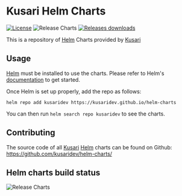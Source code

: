 # Kusari Helm Charts

[![License](https://img.shields.io/badge/license-MIT-blue)](https://opensource.org/license/mit/) ![Release Charts](https://github.com/kusaridev/helm-charts/actions/workflows/release.yaml/badge.svg) [![Releases downloads](https://img.shields.io/github/downloads/kusaridev/helm-charts/total.svg)](https://github.com/kusaridev/helm-charts/releases)

This is a repository of [Helm](https://helm.sh) Charts provided by [Kusari](https://kusari.dev)

## Usage
[Helm](https://helm.sh) must be installed to use the charts.
Please refer to Helm's [documentation](https://helm.sh/docs/) to get started.

Once Helm is set up properly, add the repo as follows:

```console
helm repo add kusaridev https://kusaridev.github.io/helm-charts
```
You can then run `helm search repo kusaridev` to see the charts.

## Contributing

The source code of all [Kusari](https://kusari.dev) [Helm](https://helm.sh) charts can be found on Github: <https://github.com/kusaridev/helm-charts/>

<!-- Keep full URL links to repo files because this README syncs from main to gh-pages .  -->
## Helm charts build status
![Release Charts](https://github.com/kusaridev/helm-charts/actions/workflows/release.yaml/badge.svg)
